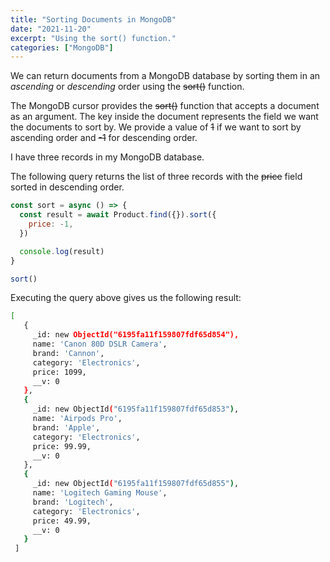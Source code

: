 ```yaml
---
title: "Sorting Documents in MongoDB"
date: "2021-11-20"
excerpt: "Using the sort() function."
categories: ["MongoDB"]
---
```


We can return documents from a MongoDB database by sorting them in an _ascending_ or _descending_ order using the ~~sort()~~ function.

The MongoDB cursor provides the ~~sort()~~ function that accepts a document as an argument. The key inside the document represents the field we want the documents to sort by. We provide a value of ~~1~~ if we want to sort by ascending order and ~~-1~~ for descending order.

I have three records in my MongoDB database.

The following query returns the list of three records with the ~~price~~ field sorted in descending order.

```js {numberLines}
const sort = async () => {
  const result = await Product.find({}).sort({
    price: -1,
  })

  console.log(result)
}

sort()
```

Executing the query above gives us the following result:

```sh {numberLines, 7-7, 15-15, 23-23}
[
   {
     _id: new ObjectId("6195fa11f159807fdf65d854"),
     name: 'Canon 80D DSLR Camera',
     brand: 'Cannon',
     category: 'Electronics',
     price: 1099,
     __v: 0
   },
   {
     _id: new ObjectId("6195fa11f159807fdf65d853"),
     name: 'Airpods Pro',
     brand: 'Apple',
     category: 'Electronics',
     price: 99.99,
     __v: 0
   },
   {
     _id: new ObjectId("6195fa11f159807fdf65d855"),
     name: 'Logitech Gaming Mouse',
     brand: 'Logitech',
     category: 'Electronics',
     price: 49.99,
     __v: 0
   }
 ]
```
